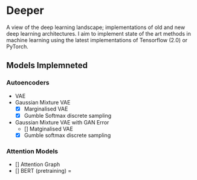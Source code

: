# Deeper
A view of the deep learning landscape; implementations of old and new deep learning architectures. I aim to implement state of the art methods in machine learning using the latest implementations of Tensorflow (2.0) or PyTorch. 

## Models Implemneted

### Autoencoders
- VAE
- Gaussian Mixture VAE
    - [x] Marginalised VAE
    - [x] Gumble Softmax discrete sampling
- Gaussian Mixture VAE with GAN Error
    - [] Matginalised VAE
    - [x] Gumble softmax discrete sampling

### Attention Models
- [] Attention Graph
- [] BERT (pretraining)
=